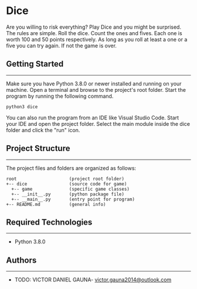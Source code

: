 # Dice
Are you willing to risk everything? Play Dice and you might be surprised. 
The rules are simple. Roll the dice. Count the ones and fives. Each one is 
worth 100 and 50 points respectively. As long as you roll at least a one or a 
five you can try again. If not the game is over.

## Getting Started
---
Make sure you have Python 3.8.0 or newer installed and running on your machine. 
Open a terminal and browse to the project's root folder. Start the program by 
running the following command.
```
python3 dice 
```
You can also run the program from an IDE like Visual Studio Code. Start your IDE 
and open the project folder. Select the main module inside the dice folder and 
click the "run" icon.

## Project Structure
---
The project files and folders are organized as follows:
```
root                    (project root folder)
+-- dice                (source code for game)
  +-- game              (specific game classes)
  +-- __init__.py       (python package file)
  +-- __main__.py       (entry point for program)
+-- README.md           (general info)
```

## Required Technologies
---
* Python 3.8.0

## Authors
---
* TODO: VICTOR DANIEL GAUNA- victor.gauna2014@outlook.com
